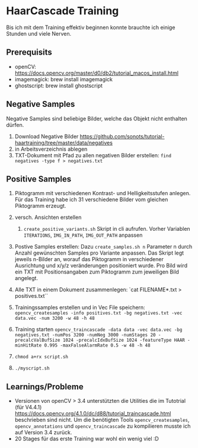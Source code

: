 # HaarCascade Training
Bis ich mit dem Training effektiv beginnen konnte brauchte ich einige Stunden und viele Nerven. 

## Prerequisits
* openCV: https://docs.opencv.org/master/d0/db2/tutorial_macos_install.html
* imagemagick: brew install imagemagick
* ghostscript: brew install ghostscript

## Negative Samples
Negative Samples sind beliebige Bilder, welche das Objekt nicht enthalten dürfen.
1. Download Negative Bilder https://github.com/sonots/tutorial-haartraining/tree/master/data/negatives
2. in Arbeitsverzeichnis ablegen
3. TXT-Dokument mit Pfad zu allen negativen Bilder erstellen: `find negatives -type f > negatives.txt`

## Positive Samples
1. Piktogramm mit verschiedenen Kontrast- und Helligkeitsstufen anlegen. Für das Training habe ich 31 verschiedene Bilder vom gleichen Piktogramm erzeugt.
1. versch. Ansichten erstellen
    1. `create_positive_variants.sh` Skript in cli aufrufen. Vorher Variablen `ITERATIONS`, `IMG_IN_PATH`, `IMG_OUT_PATH` anpassen

1. Postive Samples erstellen: Dazu `create_samples.sh n` Parameter n durch Anzahl gewünschten Samples pro Variante anpassen. Das Skript legt jeweils n-Bilder an, worauf das Piktogramm in verschiedener Ausrichtung und x/y/z veränderungen positioniert wurde. Pro Bild wird ein TXT mit Positionsangaben zum Piktogramm zum jeweiligen Bild angelegt.
1. Alle TXT in einem Dokument zusammenlegen: `cat FILENAME*.txt > positives.txt``
1. Trainingssamples erstellen und in Vec File speichern: `opencv_createsamples -info positives.txt -bg negatives.txt -vec data.vec -num 3200 -w 48 -h 48`
1. Training starten `opencv_traincascade -data data -vec data.vec -bg negatives.txt -numPos 3200 -numNeg 3000 -numStages 20 -precalcValBufSize 1024 -precalcIdxBufSize 1024 -featureType HAAR -minHitRate 0.995 -maxFalseAlarmRate 0.5 -w 48 -h 48`

1. `chmod a+rx script.sh`
1. `./myscript.sh`


## Learnings/Probleme
* Versionen von openCV > 3.4 unterstützten die Utilities die im Tutotrial (für V4.4.1) https://docs.opencv.org/4.1.0/dc/d88/tutorial_traincascade.html beschrieben sind nicht. Um die benötigten Tools `opencv_createsamples`, `opencv_annotations` und `opencv_traincascade` zu kompilieren musste ich auf Version 3.4 zurück.
* 20 Stages für das erste Training war wohl ein wenig viel :D
